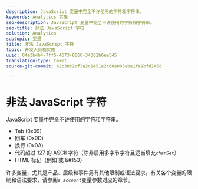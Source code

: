 ```yaml
---
description: JavaScript 变量中完全不许使用的字符和字符串。
keywords: Analytics 实施
seo-description: JavaScript 变量中完全不许使用的字符和字符串。
seo-title: 非法 JavaScript 字符
solution: Analytics
subtopic: 变量
title: 非法 JavaScript 字符
topic: 开发人员和实施
uuid: 04e3b4b4-7ff5-4673-8060-34302b6ee545
translation-type: tm+mt
source-git-commit: a2c38c2cf3a2c1451e2c60e003ebe1fa9bfd145d

---
```



# 非法 JavaScript 字符

JavaScript 变量中完全不许使用的字符和字符串。

* Tab (0x09)
* 回车 (0x0D)
* 换行 (0x0A)
* 代码超过 127 的 ASCII 字符（除非启用多字节字符且适当填充&#x200B;*`charSet`*）
* HTML 标记（例如 <b></b> 或 &amp;#153）

许多变量，尤其是产品、层级和事件另有其他限制或语法要求。有关各个变量的限制和语法要求，请参阅&#x200B;*`s_account`*&#x200B;变量参数对应的章节。
